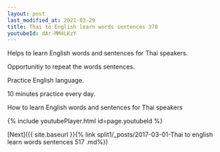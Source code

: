 ```yaml
---
layout: post
last_modified_at: 2021-03-29
title: Thai to English learn words sentences 378 
youtubeId: dAr-MM4LKzY
---
```

 
 
Helps to learn English words and sentences for Thai speakers.

Opportunitiy to repeat the words sentences. 

Practice English language. 
 
10 minutes practice every day. 
 
How to learn English words and sentences for Thai speakers 
 
{% include youtubePlayer.html id=page.youtubeId %}
 
 
[Next]({{ site.baseurl }}{% link  split1/_posts/2017-03-01-Thai to english learn words sentences 517 .md%})
 
